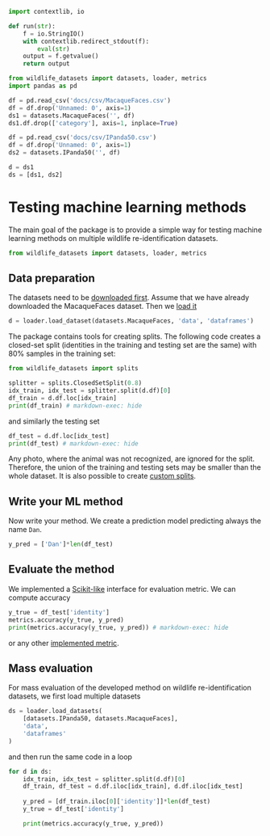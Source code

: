 ```python exec="true" session="run"
import contextlib, io

def run(str):
    f = io.StringIO()
    with contextlib.redirect_stdout(f):
        eval(str)
    output = f.getvalue()
    return output
```

```python exec="true" session="run"
from wildlife_datasets import datasets, loader, metrics
import pandas as pd

df = pd.read_csv('docs/csv/MacaqueFaces.csv')
df = df.drop('Unnamed: 0', axis=1)
ds1 = datasets.MacaqueFaces('', df)
ds1.df.drop(['category'], axis=1, inplace=True)

df = pd.read_csv('docs/csv/IPanda50.csv')
df = df.drop('Unnamed: 0', axis=1)
ds2 = datasets.IPanda50('', df)

d = ds1
ds = [ds1, ds2]
```

# Testing machine learning methods

The main goal of the package is to provide a simple way for testing machine learning methods on multiple wildlife re-identification datasets.

```python
from wildlife_datasets import datasets, loader, metrics
```

## Data preparation

The datasets need to be [downloaded first](../tutorial_datasets#downloading-datasets). Assume that we have already downloaded the MacaqueFaces dataset. Then we [load it](../tutorial_datasets#working-with-multiple-datasets)

```python
d = loader.load_dataset(datasets.MacaqueFaces, 'data', 'dataframes')
```

The package contains tools for creating splits. The following code creates a closed-set split (identities in the training and testing set are the same) with 80% samples in the training set:

```python exec="true" source="above" result="console" session="run"
from wildlife_datasets import splits

splitter = splits.ClosedSetSplit(0.8)
idx_train, idx_test = splitter.split(d.df)[0]
df_train = d.df.loc[idx_train]
print(df_train) # markdown-exec: hide
```

and similarly the testing set

```python exec="true" source="above" result="console" session="run"
df_test = d.df.loc[idx_test]
print(df_test) # markdown-exec: hide
```

Any photo, where the animal was not recognized, are ignored for the split. Therefore, the union of the training and testing sets may be smaller than the whole dataset. It is also possible to create [custom splits](../tutorial_splits).

## Write your ML method

Now write your method. We create a prediction model predicting always the name `Dan`.

```python exec="true" source="above" session="run"
y_pred = ['Dan']*len(df_test)
```

## Evaluate the method

We implemented a [Scikit-like](https://scikit-learn.org/stable/modules/classes.html#module-sklearn.metrics) interface for evaluation metric. We can compute accuracy

```python exec="true" source="above" result="console" session="run"
y_true = df_test['identity']
metrics.accuracy(y_true, y_pred)
print(metrics.accuracy(y_true, y_pred)) # markdown-exec: hide
```

or any other [implemented metric](tutorial_evaluation.md).

## Mass evaluation

For mass evaluation of the developed method on wildlife re-identification datasets, we first load multiple datasets

```python
ds = loader.load_datasets(
    [datasets.IPanda50, datasets.MacaqueFaces],
    'data',
    'dataframes'
)
```

and then run the same code in a loop

```python exec="true" source="above" result="console" session="run"
for d in ds:
    idx_train, idx_test = splitter.split(d.df)[0]
    df_train, df_test = d.df.iloc[idx_train], d.df.iloc[idx_test]
    
    y_pred = [df_train.iloc[0]['identity']]*len(df_test)
    y_true = df_test['identity']

    print(metrics.accuracy(y_true, y_pred))
```




